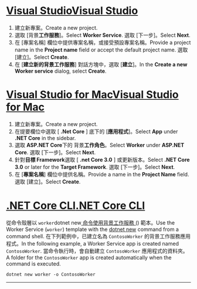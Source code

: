 # <a name="visual-studio"></a>[<span data-ttu-id="1accb-101">Visual Studio</span><span class="sxs-lookup"><span data-stu-id="1accb-101">Visual Studio</span></span>](#tab/visual-studio)

1. <span data-ttu-id="1accb-102">建立新專案。</span><span class="sxs-lookup"><span data-stu-id="1accb-102">Create a new project.</span></span>
1. <span data-ttu-id="1accb-103">選取 [背景**工作服務**]。</span><span class="sxs-lookup"><span data-stu-id="1accb-103">Select **Worker Service**.</span></span> <span data-ttu-id="1accb-104">選取 [下一步]。</span><span class="sxs-lookup"><span data-stu-id="1accb-104">Select **Next**.</span></span>
1. <span data-ttu-id="1accb-105">在 [專案名稱] 欄位中提供專案名稱，或接受預設專案名稱。</span><span class="sxs-lookup"><span data-stu-id="1accb-105">Provide a project name in the **Project name** field or accept the default project name.</span></span> <span data-ttu-id="1accb-106">選取 [建立]。</span><span class="sxs-lookup"><span data-stu-id="1accb-106">Select **Create**.</span></span>
1. <span data-ttu-id="1accb-107">在 [**建立新的背景工作服務**] 對話方塊中，選取 [**建立**]。</span><span class="sxs-lookup"><span data-stu-id="1accb-107">In the **Create a new Worker service** dialog, select **Create**.</span></span>

# <a name="visual-studio-for-mac"></a>[<span data-ttu-id="1accb-108">Visual Studio for Mac</span><span class="sxs-lookup"><span data-stu-id="1accb-108">Visual Studio for Mac</span></span>](#tab/visual-studio-mac)

1. <span data-ttu-id="1accb-109">建立新專案。</span><span class="sxs-lookup"><span data-stu-id="1accb-109">Create a new project.</span></span>
1. <span data-ttu-id="1accb-110">在提要欄位中選取 [ **.Net Core** ] 底下的 [**應用程式**]。</span><span class="sxs-lookup"><span data-stu-id="1accb-110">Select **App** under **.NET Core** in the sidebar.</span></span>
1. <span data-ttu-id="1accb-111">選取  **ASP.NET Core**下的 背景**工作角色**。</span><span class="sxs-lookup"><span data-stu-id="1accb-111">Select **Worker** under **ASP.NET Core**.</span></span> <span data-ttu-id="1accb-112">選取 [下一步]。</span><span class="sxs-lookup"><span data-stu-id="1accb-112">Select **Next**.</span></span>
1. <span data-ttu-id="1accb-113">針對**目標 Framework**選取 [ **.net Core 3.0** ] 或更新版本。</span><span class="sxs-lookup"><span data-stu-id="1accb-113">Select **.NET Core 3.0** or later for the **Target Framework**.</span></span> <span data-ttu-id="1accb-114">選取 [下一步]。</span><span class="sxs-lookup"><span data-stu-id="1accb-114">Select **Next**.</span></span>
1. <span data-ttu-id="1accb-115">在 [**專案名稱**] 欄位中提供名稱。</span><span class="sxs-lookup"><span data-stu-id="1accb-115">Provide a name in the **Project Name** field.</span></span> <span data-ttu-id="1accb-116">選取 [建立]。</span><span class="sxs-lookup"><span data-stu-id="1accb-116">Select **Create**.</span></span>

# <a name="net-core-cli"></a>[<span data-ttu-id="1accb-117">.NET Core CLI</span><span class="sxs-lookup"><span data-stu-id="1accb-117">.NET Core CLI</span></span>](#tab/netcore-cli)

<span data-ttu-id="1accb-118">從命令殼層以 `worker`dotnet new[ 命令使用背景工作服務 (](/dotnet/core/tools/dotnet-new)) 範本。</span><span class="sxs-lookup"><span data-stu-id="1accb-118">Use the Worker Service (`worker`) template with the [dotnet new](/dotnet/core/tools/dotnet-new) command from a command shell.</span></span> <span data-ttu-id="1accb-119">在下列範例中，已建立名為 `ContosoWorker` 的背景工作服務應用程式。</span><span class="sxs-lookup"><span data-stu-id="1accb-119">In the following example, a Worker Service app is created named `ContosoWorker`.</span></span> <span data-ttu-id="1accb-120">當命令執行時，會自動建立 `ContosoWorker` 應用程式的資料夾。</span><span class="sxs-lookup"><span data-stu-id="1accb-120">A folder for the `ContosoWorker` app is created automatically when the command is executed.</span></span>

```dotnetcli
dotnet new worker -o ContosoWorker
```

---
